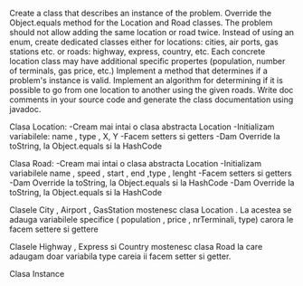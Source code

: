 Create a class that describes an instance of the problem.
Override the Object.equals method for the Location and Road classes. The problem should not allow adding the same location or road twice.
Instead of using an enum, create dedicated classes either for locations: cities, air ports, gas stations etc. or roads: highway, express, country, etc. Each concrete location class may have additional specific propertes (population, number of terminals, gas price, etc.)
Implement a method that determines if a problem's instance is valid.
Implement an algorithm for determining if it is possible to go from one location to another using the given roads.
Write doc comments in your source code and generate the class documentation using javadoc.

Clasa Location:
-Cream mai intai o clasa abstracta Location
-Initializam variabilele: name , type , X, Y
-Facem setters si getters
-Dam Override la toString, la Object.equals si la HashCode

Clasa Road:
-Cream mai intai o clasa abstracta Location
-Initializam variabilele name , speed , start , end ,type , lenght
-Facem setters si getters
-Dam Override la toString, la Object.equals si la HashCode
-Dam Override la toString, la Object.equals si la HashCode

Clasele City , Airport , GasStation mostenesc clasa Location . 
La acestea se adauga variabilele specifice ( population , price , nrTerminali, type) carora le facem settere si gettere 

Clasele Highway , Express si Country mostenesc clasa Road la care adaugam doar variabila type careia ii facem setter si getter.

Clasa Instance
